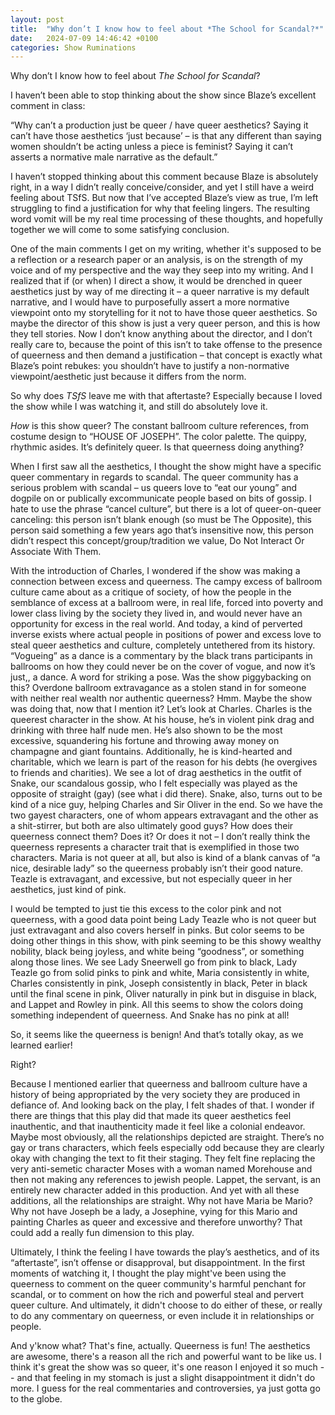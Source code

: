 ```yaml
---
layout: post
title:  "Why don’t I know how to feel about *The School for Scandal?*"
date:   2024-07-09 14:46:42 +0100
categories: Show Ruminations
---
```

Why don’t I know how to feel about *The School for Scandal*?

I haven’t been able to stop thinking about the show since Blaze’s excellent comment in class:

“Why can’t a production just be queer / have queer aesthetics? Saying it can’t have those aesthetics ‘just because’ – is that any different than saying women shouldn’t be acting unless a piece is feminist? Saying it can’t asserts a normative male narrative as the default.”

I haven’t stopped thinking about this comment because Blaze is absolutely right, in a way I didn’t really conceive/consider, and yet I still have a weird feeling about TSfS. But now that I’ve accepted Blaze’s view as true, I’m left struggling to find a justification for why that feeling lingers. The resulting word vomit will be my real time processing of these thoughts, and hopefully together we will come to some satisfying conclusion.

One of the main comments I get on my writing, whether it's supposed to be a reflection or a research paper or an analysis, is on the strength of my voice and of my perspective and the way they seep into my writing. And I realized that if (or when) I direct a show, it would be drenched in queer aesthetics just by way of me directing it – a queer narrative is my default narrative, and I would have to purposefully assert a more normative viewpoint onto my storytelling for it not to have those queer aesthetics. So maybe the director of this show is just a very queer person, and this is how they tell stories. Now I don’t know anything about the director, and I don’t really care to, because the point of this isn’t to take offense to the presence of queerness and then demand a justification – that concept is exactly what Blaze’s point rebukes: you shouldn’t have to justify a non-normative viewpoint/aesthetic just because it differs from the norm. 



So why does *TSfS* leave me with that aftertaste? Especially because I loved the show while I was watching it, and still do absolutely love it. 


*How* is this show queer? The constant ballroom culture references, from costume design to “HOUSE OF JOSEPH”. The color palette. The quippy, rhythmic asides. It’s definitely queer. Is that queerness doing anything?

When I first saw all the aesthetics, I thought the show might have a specific queer commentary in regards to scandal. The queer community has a serious problem with scandal – us queers love to “eat our young” and dogpile on or publically excommunicate people based on bits of gossip. I hate to use the phrase “cancel culture”, but there is a lot of queer-on-queer canceling: this person isn’t blank enough (so must be The Opposite), this person said something a few years ago that’s insensitive now, this person didn’t respect this concept/group/tradition we value, Do Not Interact Or Associate With Them. 

With the introduction of Charles, I wondered if the show was making a connection between excess and queerness. The campy excess of ballroom culture came about as a critique of society, of how the people in the semblance of excess at a ballroom were, in real life, forced into poverty and lower class living by the society they lived in, and would never have an opportunity for excess in the real world. And today, a kind of perverted inverse exists where actual people in positions of power and excess love to steal queer aesthetics and culture, completely untethered from its history. “Vogueing” as a dance is a commentary by the black trans participants in ballrooms on how they could never be on the cover of vogue, and now it’s just,, a dance. A word for striking a pose. Was the show piggybacking on this? Overdone ballroom extravagance as a stolen stand in for someone with neither real wealth nor authentic queerness? 
Hmm. Maybe the show was doing that, now that I mention it? Let’s look at Charles. Charles is the queerest character in the show. At his house, he’s in violent pink drag and drinking with three half nude men. He’s also shown to be the most excessive, squandering his fortune and throwing away money on champagne and giant fountains. Additionally, he is kind-hearted and charitable, which we learn is part of the reason for his debts (he overgives to friends and charities). We see a lot of drag aesthetics in the outfit of Snake, our scandalous gossip, who I felt especially was played as the opposite of straight (gay) (see what i did there). Snake, also, turns out to be kind of a nice guy, helping Charles and Sir Oliver in the end. So we have the two gayest characters, one of whom appears extravagant and the other as a shit-stirrer, but both are also ultimately good guys? How does their queerness connect them? Does it? Or does it not – I don’t really think the queerness represents a character trait that is exemplified in those two characters. Maria is not queer at all, but also is kind of a blank canvas of “a nice, desirable lady” so the queerness probably isn’t their good nature. Teazle is extravagant, and excessive, but not especially queer in her aesthetics, just kind of pink.

I would be tempted to just tie this excess to the color pink and not queerness, with a good data point being Lady Teazle who is not queer but just extravagant and also covers herself in pinks. But color seems to be doing other things in this show, with pink seeming to be this showy wealthy nobility, black being joyless, and white being “goodness”, or something along those lines. We see Lady Sneerwell go from pink to black, Lady Teazle go from solid pinks to pink and white, Maria consistently in white, Charles consistently in pink, Joseph consistently in black, Peter in black until the final scene in pink, Oliver naturally in pink but in disguise in black, and Lappet and Rowley in pink. All this seems to show the colors doing something independent of queerness. And Snake has no pink at all!

So, it seems like the queerness is benign! And that’s totally okay, as we learned earlier!

Right?

Because I mentioned earlier that queerness and ballroom culture have a history of being appropriated by the very society they are produced in defiance of. And looking back on the play, I felt shades of that. I wonder if there are things that this play did that made its queer aesthetics feel inauthentic, and that inauthenticity made it feel like a colonial endeavor. Maybe most obviously, all the relationships depicted are straight. There’s no gay or trans characters, which feels especially odd because they are clearly okay with changing the text to fit their staging. They felt fine replacing the very anti-semetic character Moses with a woman named Morehouse and then not making any references to jewish people. Lappet, the servant, is an entirely new character added in this production. And yet with all these additions, all the relationships are straight. Why not have Maria be Mario? Why not have Joseph be a lady, a Josephine, vying for this Mario and painting Charles as queer and excessive and therefore unworthy? That could add a really fun dimension to this play.

Ultimately, I think the feeling I have towards the play’s aesthetics, and of its “aftertaste”, isn’t offense or disapproval, but disappointment. In the first moments of watching it, I thought the play might've been using the queerness to comment on the queer community's harmful penchant for scandal, or to comment on how the rich and powerful steal and pervert queer culture. And ultimately, it didn't choose to do either of these, or really to do any commentary on queerness, or even include it in relationships or people.

And y'know what? That's fine, actually. Queerness is fun! The aesthetics are awesome, there's a reason all the rich and powerful want to be like us. I think it's great the show was so queer, it's one reason I enjoyed it so much -- and that feeling in my stomach is just a slight disappointment it didn't do more. I guess for the real commentaries and controversies, ya just gotta go to the globe.
